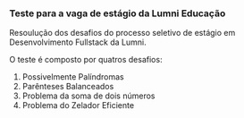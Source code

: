 ### Teste para a vaga de estágio da Lumni Educação

Resoulução dos desafios do processo seletivo de estágio em Desenvolvimento Fullstack da Lumni.

O teste é composto por quatros desafios:

1. Possivelmente Palíndromas
2. Parênteses Balanceados
3. Problema da soma de dois números
4. Problema do Zelador Eficiente